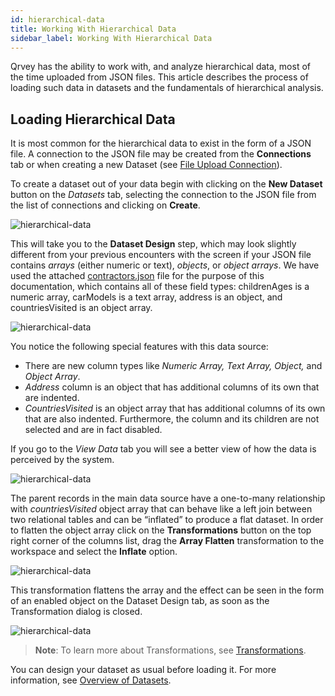 ```yaml
---
id: hierarchical-data
title: Working With Hierarchical Data
sidebar_label: Working With Hierarchical Data
---
```


<div style={{textAlign: "justify"}}>

Qrvey has the ability to work with, and analyze hierarchical data, most of the time uploaded from JSON files. This article describes the process of loading such data in datasets and the fundamentals of hierarchical analysis.

## Loading Hierarchical Data
It is most common for the hierarchical data to exist in the form of a JSON file. A connection to the JSON file may be created from the **Connections** tab or when creating a new Dataset (see [File Upload Connection](../connections/csv.md)). 

To create a dataset out of your data begin with clicking on the **New Dataset** button on the *Datasets* tab, selecting the connection to the JSON file from the list of connections and clicking on **Create**.
 
 ![hierarchical-data](https://s3.amazonaws.com/cdn.qrvey.com/documentation_assets/get-started/hierarchical-data/hiercon1.png#thumbnail)

This will take you to the **Dataset Design** step, which may look slightly different from your previous encounters with the screen if your JSON file contains *arrays* (either numeric or text), *objects*, or *object arrays*. We have used the attached <a href="https://s3.amazonaws.com/cdn.qrvey.com/documentation_assets/get-started/hierarchical-data/contractors.json">contractors.json</a> file for the purpose of this documentation, which contains all of these field types: childrenAges is a numeric array, carModels is a text array, address is an object, and countriesVisited is an object array.

 ![hierarchical-data](https://s3.amazonaws.com/cdn.qrvey.com/documentation_assets/get-started/hierarchical-data/hiercon2.png#thumbnail)

You notice the following special features with this data source:
* There are new column types like *Numeric Array, Text Array, Object,* and *Object Array*.
* *Address* column is an object that has additional columns of its own that are indented.
* *CountriesVisited* is an object array that has additional columns of its own that are also indented. Furthermore, the column and its children are not selected and are in fact disabled.

If you go to the *View Data* tab you will see a better view of how the data is perceived by the system.

 ![hierarchical-data](https://s3.amazonaws.com/cdn.qrvey.com/documentation_assets/get-started/hierarchical-data/hiercon3.png#thumbnail)

The parent records in the main data source have a one-to-many relationship with *countriesVisited* object array that can behave like a left join between two relational tables and can be “inflated” to produce a flat dataset. In order to flatten the object array click on the **Transformations** button on the top right corner of the columns list, drag the **Array Flatten** transformation to the workspace and select the **Inflate** option.

 ![hierarchical-data](https://s3.amazonaws.com/cdn.qrvey.com/documentation_assets/get-started/hierarchical-data/hiercon4.png#thumbnail)


This transformation flattens the array and the effect can be seen in the form of an enabled object on the Dataset Design tab, as soon as the Transformation dialog is closed. 

 ![hierarchical-data](https://s3.amazonaws.com/cdn.qrvey.com/documentation_assets/get-started/hierarchical-data/hiercon5.png#thumbnail)


>**Note**: To learn more about Transformations, see [Transformations](../datasets/design/transformation/transformations.md).

You can design your dataset as usual before loading it. For more information, see [Overview of Datasets](../datasets/overview-of-datasets.md).


</div>
